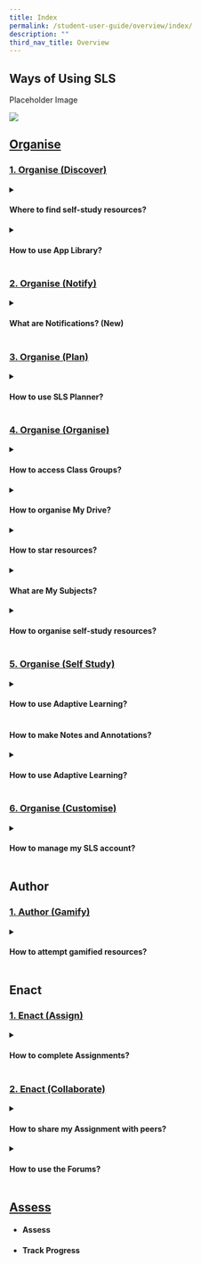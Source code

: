 ```yaml
---
title: Index
permalink: /student-user-guide/overview/index/
description: ""
third_nav_title: Overview
---
```

## Ways of Using SLS

Placeholder Image

![](/images/favicon-isomer.ico)

## [Organise](/students/user-guide-students/organise/)

### [1. Organise (Discover)](/teacher-user-guide/discover/index/)

<details><summary><h4>Where to find self-study resources?</h4></summary>

<ul>
<li><a target="_blank" href="https://www.notion.so/About-Self-Study-Resources-New-ba3327e653f34034ad34bd25633af58a">About Self-Study Resources (New)</a></li>
<li><a target="_blank" href="https://www.notion.so/Access-Self-Study-Resources-New-90f3de040d2b4004b466bce49b6b1920">Access Self-Study Resources (New)</a></li>
<li><a target="_blank" href="https://www.notion.so/Attempt-Self-Study-Resources-New-ce320c72330b4c558d9e2ea6259aa099">Attempt Self-Study Resources (New)</a></li>
<li><a target="_blank" href="https://www.notion.so/Search-for-Resources-New-4491f3970e9142728ca43510f1572b89">Search for Resources (New)</a></li>
</ul>
</details>
	
<details><summary><h4>How to use App Library?</h4></summary>

<ul>
  <li><a target="_blank" href="https://www.notion.so/About-App-Library-e1ea09b0abe347429dad490b3f52387e">About App Library</a></li>
  <li><a target="_blank" href="https://www.notion.so/Access-App-Library-50df2797f337499cb373d976ed1e7b25">Access App Library</a></li>
</ul>
</details>

### [2. Organise (Notify)](../teacher-user-guide/organise/notify/)

<details><summary><h4>What are Notifications? (New)</h4></summary>

<ul>
<li><a target="_blank" href="https://www.notion.so/About-Notifications-New-2cbb1b3c875e42638a257c0fef32a960">About Notifications (New)</a></li>
<li><a target="_blank" href="https://www.notion.so/View-Notifications-New-7e5a0c20fb91454cba158aba6be15e6f">View Notifications (New)</a></li>
</ul>
</details>

### [3. Organise (Plan)](../teacher-user-guide/organise/plan/)

<details><summary><h4>How to use SLS Planner?</h4></summary>
	
<a target="_blank" href="https://www.notion.so/About-Planner-New-24a3ad25ba3f44acb6645d9c91b777d2">About Planner (New)</a>
</details>

### [4. Organise (Organise)](../teacher-user-guide/organise/organise/)

<details><summary><h4>How to access Class Groups?</h4></summary>

<ul>
  <li><a target="_blank" href="https://www.notion.so/Access-Class-Groups-80e7d028a0174ff3be9a96a59fb0c8a3">Access Class Groups</a></li>
  <li><a target="_blank" href="https://www.notion.so/Pin-Class-Groups-Enhanced-60046a9563b64c429ca5b09452cfbd78">Pin Class Groups (Enhanced)</a></li>
  <li><a target="_blank" href="https://www.notion.so/Access-Past-Class-Groups-10d92c314a0f4b2fb19c9b5711e48e25">Access Past Class Groups</a></li>
</ul>	

</details>

<details><summary><h4>How to organise My Drive?</h4></summary>

<ul>
  <li><a target="_blank" href="https://www.notion.so/Search-in-My-Drive-615058454d3c4168a8c4c30d78f788ab">Search in My Drive</a></li>
  <li><a target="_blank" href="https://www.notion.so/Create-New-Folders-4a1e9822f04a42c4b76730cae67ee7ef">Create New Folders</a></li>
  <li><a target="_blank" href="https://www.notion.so/Organise-My-Drive-b4e38ee1221145d396fd9a3230c39cbc">Organise My Drive</a></li>
  <li><a target="_blank" href="https://www.notion.so/Move-Resources-to-Trash-0e4680d17e96409193095612e1defc25">Move Resources to Trash</a></li>
  <li><a target="_blank" href="https://www.notion.so/Restore-Resources-from-Trash-6321ee12cd0b4e62af7aa416558c6c51">Restore Resources from Trash</a></li>
  <li><a target="_blank" href="https://www.notion.so/Delete-Resources-Permanently-09ba5c50a406457e82838275350ac296">Delete Resources Permanently</a></li>
</ul>	

</details>

<details><summary><h4>How to star resources?</h4></summary>

<ul>
<li><a target="_blank" href="https://www.notion.so/About-Starred-Resources-2ffaa00b740749d691094c6bfe90d3de">About Starred Resources</a></li>
<li><a target="_blank" href="https://www.notion.so/Star-Resources-428ae0a7460343dab96ef042e4826d9b">Star Resources</a></li>
</ul>
</details>

<details><summary><h4>What are My Subjects?</h4></summary>
	
<ul>
<li><a target="_blank" href="https://www.notion.so/About-My-Subjects-18db7a7db85a47069a57b2782d4e2393">About My Subjects</a></li>
<li><a target="_blank" href="https://www.notion.so/Follow-Unfollow-Subjects-c4682431eba444c99f40105769cd5827">Follow &amp; Unfollow Subjects</a></li>
</ul>
</details>

<details><summary><h4>How to organise self-study resources?</h4></summary>

<ul>
<li><a target="_blank" href="https://www.notion.so/View-Print-Friendly-Worksheet-786df90b43244739957011861d19c28a">View Print-Friendly Worksheet</a></li>
<li><a target="_blank" href="https://www.notion.so/Copy-to-My-Drive-11b20088b3c341998b8b66e92215ae47">Copy to My Drive</a></li>
</ul>
</details>

### [5. Organise (Self Study)](../teacher-user-guide/organise/selfstudy/)

<details><summary><h4>How to use Adaptive Learning? </h4></summary>

<ul>
<li><a target="_blank" href="https://www.notion.so/About-Adaptive-Learning-System-ALS-Remove-New-in-R18-9583340184304d8ab5d345cfc31c5e65">About Adaptive Learning System (ALS)</a></li>
<li><a target="_blank" href="https://www.notion.so/Access-Adaptive-Learning-System-ALS-Remove-New-in-R18-9fe2e924206743b5af8cc0eabaefbdb3">Access Adaptive Learning System (ALS)</a></li>
</ul>

</details>

#### How to make Notes and Annotations?

<details><summary><h4>How to use Adaptive Learning? </h4></summary>
	
<ul>
  <li><a target="_blank" href="https://www.notion.so/Annotate-Text-within-Activities-a2b513db074f4fa697765a2817230edc">Annotate Text within Activities</a></li>
  <li><a target="_blank" href="https://www.notion.so/Add-Notes-to-Images-5f6cd49cfef347da91d54d8324530b9d">Add Notes to Images</a></li>
  <li><a target="_blank" href="https://www.notion.so/View-Notes-c1008dc4895e497c80413e6f1b526fbf">View Notes</a></li>
  <li><a target="_blank" href="https://www.notion.so/Comments-on-Notes-69cd155feb5e4c72902e2907418c0194">Comments on Notes</a></li>
</ul>
</details>

### [6. Organise (Customise)](../teacher-user-guide/organise/customise/)


<details><summary><h4>How to manage my SLS account?</h4></summary>
<ul>
  <li><a target="_blank" href="https://www.notion.so/Customise-an-Avatar-5fff8f1041904eb1991be15106db9bf9">Customise an Avatar</a></li>
  <li><a target="_blank" href="https://www.notion.so/Set-Password-Reset-Email-Address-40bebaecb9a54ec5a1586f3203b41e91">Set Password Reset Email Address</a></li>
  <li><a target="_blank" href="https://www.notion.so/Set-Email-Notifications-New-19bb6750954a4170932d3aea0c698b5c">Set Email Notifications (New)</a></li>
  <li><a target="_blank" href="https://www.notion.so/Manage-Linked-Account-3ba03c957a774c26bee2af7113a05c1a">Manage Linked Account</a></li>
  <li><a target="_blank" href="https://www.notion.so/Change-Password-80abe207af2d4ddb9bd06ce96ff49bef">Change Password</a></li>
  <li><a target="_blank" href="https://www.notion.so/Update-Answers-to-Security-Questions-ed700a5b906d4ec4917830adf5ced4c8">Update Answers to Security Questions</a></li>
</ul>
</details>

## Author
### [1. Author (Gamify)](/teacher-user-guide/discover/index/)
<details>
<summary><h4>How to attempt gamified resources?</h4></summary>
<ul>
<li><a target="_blank" href="https://www.notion.so/About-Gamification-473be9256eab40f0ac11e3feeffd422e">About Gamification</a></li>
<li><a target="_blank" href="https://www.notion.so/Attempt-a-Gamified-Course-0ca58753d5274ab79035b2cc8d0826de">Attempt a Gamified Course</a></li>
<li><a target="_blank" href="https://www.notion.so/Check-Progress-on-Leaderboard-9e255135bf3f48e4b827f645fa60ee07">Check Progress on Leaderboard</a></li>
</ul>
</details>

## Enact

### [1. Enact (Assign)](/teacher-user-guide/discover/index/)

<details><summary><h4> How to complete Assignments?</h4></summary>
<details><summary><h5> How to access my Assignments?</h5></summary>

<ul>
  <li><a target="_blank" href="https://www.notion.so/About-Assignments-b1488c912e684915bcf5a5603922def8">About Assignments</a></li>
  <li><a target="_blank" href="https://www.notion.so/View-Assignments-6be91692ffa346c28b6e59162664ebf4">View Assignments</a></li>
  <li><a target="_blank" href="https://www.notion.so/Navigate-an-Assignment-87ff488ea01f448c98756c71ec1690d1">Navigate an Assignment</a></li>
  <li><a target="_blank" href="https://www.notion.so/Attempt-an-Assignment-60371cf299084e898c3034cdf4e5f44a">Attempt an Assignment</a></li>
  <li><a target="_blank" href="https://www.notion.so/Complete-an-Activity-Section-acd1a513de55404ba53efffca445cfbb">Complete an Activity &amp; Section</a></li>
</ul>
</details>
<details><summary><h5>How to attempt the different Question Types?</h5></summary> 

<ul>
		<li><a target="_blank" href="https://www.notion.so/Attempt-a-Multiple-Choice-Question-2d617463a708420f8a5d3eb371f5e1b8">Attempt a Multiple-Choice Question</a></li>
<li><a target="_blank" href="https://www.notion.so/Attempt-a-Fill-in-the-Blanks-Question-d24eab0b58b14d90b553782e4b743289">Attempt a Fill-in-the-Blanks Question</a></li>
<li><a target="_blank" href="https://www.notion.so/Attempt-a-Click-and-Drop-Question-61f94a43a54d459ba8213235e1aaa5f7">Attempt a Click-and-Drop Question</a></li>
<li><a target="_blank" href="https://www.notion.so/Attempt-an-Error-Editing-Question-3da010f2a861470aa51797ab3b5ce4fb">Attempt an Error-Editing Question</a></li>
<li><a target="_blank" href="https://www.notion.so/Attempt-an-Audio-Response-Question-143e12cad8084b5f9c808b5a6fccd97c">Attempt an Audio-Response Question</a></li>
<li><a target="_blank" href="https://www.notion.so/Attempt-a-Free-Response-Question-0a25b2983dff4f179e49634a9ded3186">Attempt a Free-Response Question</a></li>
<li><a target="_blank" href="https://www.notion.so/Attempt-a-Multi-Part-Question-7f0faf0935a94d96bb39bcebb97535d3">Attempt a Multi-Part Question</a></li>
<li><a target="_blank" href="https://www.notion.so/Attempt-an-Interactive-Thinking-Tool-Component-9c0e596a56f94093849f7e2fbd5bd925">Attempt an Interactive Thinking Tool Component</a></li>
<li><a target="_blank" href="https://www.notion.so/Attempt-a-Poll-2e67c19fb9e8462e98c3bbaefb62369f">Attempt a Poll</a></li>
<li><a target="_blank" href="https://www.notion.so/Attempt-a-Question-with-Rubrics-f18a7f9d5b2c4acaba3045debb98c8aa">Attempt a Question with Rubrics</a></li>
<li><a target="_blank" href="https://www.notion.so/Attempt-a-Team-Quiz-84dde19b26ea48b2a40d3db1a8c6b1e0">Attempt a Team Quiz</a></li>
<li><a target="_blank" href="https://www.notion.so/Attempt-Google-Attached-Files-3aa961399d4c4032a665c3213e03a817">Attempt Google-Attached Files</a></li>
</ul>
</details>
<details>	
<summary><h5>What features are there to support learning of my Mother Tongue?</h5></summary>

<ul>
<li><a target="_blank" href="https://www.notion.so/Text-to-Speech-TTS-eb9e91fcf6c948faa3dba65c6f38cf42">Text-to-Speech (TTS)</a></li>
<li><a target="_blank" href="https://www.notion.so/Speech-Evaluation-8de953cc81b64296ad4861fa3ec90a7e">Speech Evaluation</a></li>
<li><a target="_blank" href="https://www.notion.so/E-Dictionary-b6e29f7fe51c440dbdecc5d93ba17112">E-Dictionary</a></li>
</ul>
</details>
	
<details>	
<summary><h5>How to add Rich Text in responses?</h5></summary>

<ul>
<li><a target="_blank" href="https://www.notion.so/Formatting-Paragraphing-7914b48243384679811f7afb9071f3d5">Formatting &amp; Paragraphing</a></li>
<li><a target="_blank" href="https://www.notion.so/Insert-Tables-7f2744cac033430b9adccb0517625d10">Insert Tables</a></li>
<li><a target="_blank" href="https://www.notion.so/Upload-File-1d227318e89145fa9d367c3e3a05d1d7">Upload File</a></li>
<li><a target="_blank" href="https://www.notion.so/Insert-Drawing-39406e5ce3524978a0b4e732f9a495b4">Insert Drawing</a></li>
<li><a target="_blank" href="https://www.notion.so/Insert-Chinese-or-Tamil-Text-2d55e6bda2784de78b66dc50b01c859b">Insert Chinese or Tamil Text</a></li>
<li><a target="_blank" href="https://www.notion.so/Insert-Mathematical-or-Chemical-Equations-f46ba7a11512468d94567d762695601d">Insert Mathematical or Chemical Equations</a></li>
<li><a target="_blank" href="https://www.notion.so/Insert-Edit-Links-7567da82ddc74a9fad7e0c8bf60afe65">Insert &amp; Edit Links</a></li>
<li><a target="_blank" href="https://www.notion.so/Insert-Emoticon-9cd7961445804aeba3caf234b5cefd72">Insert Emoticon</a></li>
<li><a target="_blank" href="https://www.notion.so/Insert-Tooltip-3507c9d2857f497b9ae1f1cc7fab3550">Insert Tooltip</a></li>
</ul>
</details>	
</details>

### [2. Enact (Collaborate)](/teacher-user-guide/discover/index/)

<details><summary><h4> How to share my Assignment with peers?</h4></summary>
<ul>
  <li><a target="_blank" href="https://www.notion.so/About-Assignment-Sharing-36b51c5efc44478c92b700aa3ae9a784">About Assignment Sharing</a></li>
  <li><a target="_blank" href="https://www.notion.so/Request-to-Share-Assignment-5b207b8ee6b349beb7743733a38aed5a">Request to Share Assignment</a></li>
  <li><a target="_blank" href="https://www.notion.so/Accept-a-Share-Request-7d0b40bd3b354d66834201fe851344e9">Accept a Share Request</a></li>
  <li><a target="_blank" href="https://www.notion.so/Interact-in-a-Shared-Assignment-b473c5d156c5475ba2c0ea4dcff2b716">Interact in a Shared Assignment</a></li>
</ul>

</details>
<details><summary><h4> How to use the Forums?</h4></summary>
<ul>
  <li><a target="_blank" href="https://www.notion.so/Access-the-Forum-93f952d2efdc45a883710367a75e6660">Access the Forum</a></li>
  <li><a target="_blank" href="https://www.notion.so/Create-a-New-Poll-399b4ec9678b45d7b0efe7ae910711c1">Create a New Poll</a></li>
  <li><a target="_blank" href="https://www.notion.so/Edit-a-Poll-698e803e01674f96b7c482c66dd85f81">Edit a Poll</a></li>
  <li><a target="_blank" href="https://www.notion.so/Posting-on-a-Discussion-Topic-Improved-a8fe5fcf8ff34cffa2f0af58b285a58f">Posting on a Discussion Topic (Improved)</a></li>
</ul>
	</details>

## [Assess](/students/user-guide-students/assess/)
* #### Assess
* #### Track Progress
